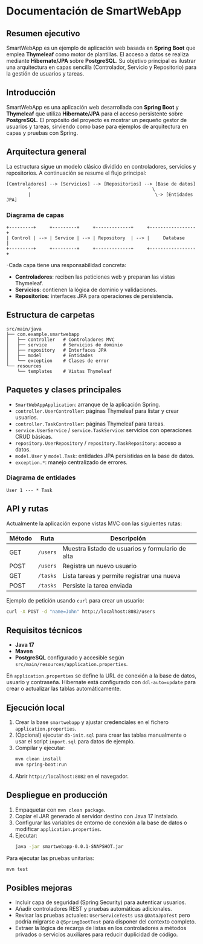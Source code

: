 # Documentación de SmartWebApp

## Resumen ejecutivo
SmartWebApp es un ejemplo de aplicación web basada en **Spring Boot** que
emplea **Thymeleaf** como motor de plantillas. El acceso a datos se
realiza mediante **Hibernate/JPA** sobre **PostgreSQL**. Su objetivo principal
es ilustrar una arquitectura en capas sencilla (Controlador, Servicio y
Repositorio) para la gestión de usuarios y tareas.

## Introducción
SmartWebApp es una aplicación web desarrollada con **Spring Boot** y
**Thymeleaf** que utiliza **Hibernate/JPA** para el acceso
persistente sobre **PostgreSQL**. El propósito del proyecto es mostrar un
pequeño gestor de usuarios y tareas, sirviendo como base para ejemplos de
arquitectura en capas y pruebas con Spring.

## Arquitectura general
La estructura sigue un modelo clásico dividido en controladores, servicios y
repositorios. A continuación se resume el flujo principal:

```text
[Controladores] --> [Servicios] --> [Repositorios] --> [Base de datos]
        ^                                             \
        |                                              \-> [Entidades JPA]
```

### Diagrama de capas
```text
+---------+     +---------+     +-------------+     +-----------------+
| Control | --> | Service | --> | Repository  | --> |     Database     |
+---------+     +---------+     +-------------+     +-----------------+
```

-Cada capa tiene una responsabilidad concreta:
- **Controladores**: reciben las peticiones web y preparan las vistas Thymeleaf.
- **Servicios**: contienen la lógica de dominio y validaciones.
- **Repositorios**: interfaces JPA para operaciones de persistencia.

## Estructura de carpetas
```text
src/main/java
├── com.example.smartwebapp
│   ├── controller   # Controladores MVC
│   ├── service      # Servicios de dominio
│   ├── repository   # Interfaces JPA
│   ├── model        # Entidades
│   └── exception    # Clases de error
└── resources
    └── templates    # Vistas Thymeleaf
```

## Paquetes y clases principales
- `SmartWebAppApplication`: arranque de la aplicación Spring.
- `controller.UserController`: páginas Thymeleaf para listar y crear usuarios.
- `controller.TaskController`: páginas Thymeleaf para tareas.
- `service.UserService` / `service.TaskService`: servicios con operaciones
  CRUD básicas.
- `repository.UserRepository` / `repository.TaskRepository`: acceso a datos.
- `model.User` y `model.Task`: entidades JPA persistidas en la base de datos.
- `exception.*`: manejo centralizado de errores.

### Diagrama de entidades
```text
User 1 --- * Task
```

## API y rutas
Actualmente la aplicación expone vistas MVC con las siguientes rutas:

| Método | Ruta    | Descripción                                   |
|--------|---------|-----------------------------------------------|
| GET    | `/users`| Muestra listado de usuarios y formulario de alta |
| POST   | `/users`| Registra un nuevo usuario                      |
| GET    | `/tasks`| Lista tareas y permite registrar una nueva     |
| POST   | `/tasks`| Persiste la tarea enviada                      |

Ejemplo de petición usando `curl` para crear un usuario:
```bash
curl -X POST -d "name=John" http://localhost:8082/users
```

## Requisitos técnicos
- **Java 17**
- **Maven**
- **PostgreSQL** configurado y accesible según
  `src/main/resources/application.properties`.

En `application.properties` se define la URL de conexión a la base de datos,
usuario y contraseña. Hibernate está configurado con `ddl-auto=update` para
crear o actualizar las tablas automáticamente.

## Ejecución local
1. Crear la base `smartwebapp` y ajustar credenciales en el fichero
   `application.properties`.
2. (Opcional) ejecutar `db-init.sql` para crear las tablas manualmente o usar
   el script `import.sql` para datos de ejemplo.
3. Compilar y ejecutar:
   ```bash
   mvn clean install
   mvn spring-boot:run
   ```
4. Abrir `http://localhost:8082` en el navegador.

## Despliegue en producción
1. Empaquetar con `mvn clean package`.
2. Copiar el JAR generado al servidor destino con Java 17 instalado.
3. Configurar las variables de entorno de conexión a la base de datos o
   modificar `application.properties`.
4. Ejecutar:
   ```bash
   java -jar smartwebapp-0.0.1-SNAPSHOT.jar
   ```

Para ejecutar las pruebas unitarias:
```bash
mvn test
```

## Posibles mejoras
- Incluir capa de seguridad (Spring Security) para autenticar usuarios.
- Añadir controladores REST y pruebas automáticas adicionales.
- Revisar las pruebas actuales: `UserServiceTests` usa `@DataJpaTest` pero
  podría migrarse a `@SpringBootTest` para disponer del contexto completo.
- Extraer la lógica de recarga de listas en los controladores a métodos
  privados o servicios auxiliares para reducir duplicidad de código.


